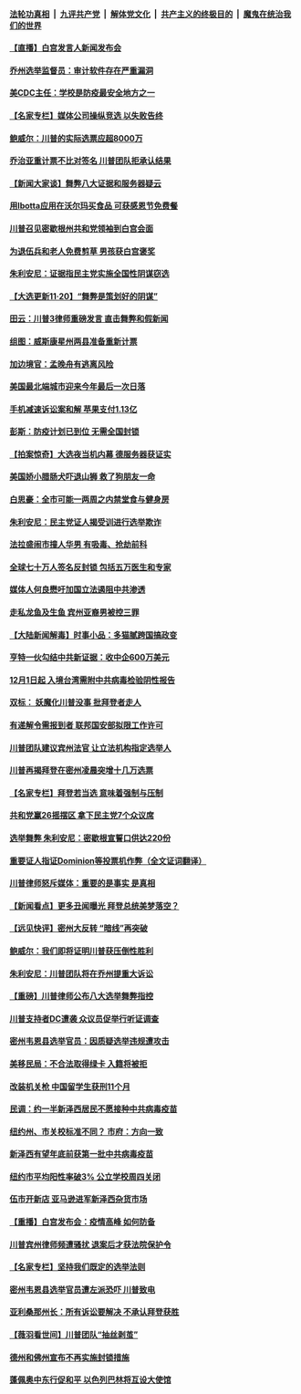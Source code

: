 ####  [法轮功真相](../../../../basic/blob/master/README.md?t=11210131) &nbsp;|&nbsp; [九评共产党](../../../../9ping.md/blob/master/README.md?t=11210131) &nbsp;|&nbsp; [解体党文化](../../../../jtdwh.md/blob/master/README.md?t=11210131)  &nbsp;|&nbsp; [共产主义的终极目的](../../../../gczydzjmd.md/blob/master/README.md?t=11210131) &nbsp;|&nbsp; [魔鬼在统治我们的世界](../../../../mgztzwmdsj.md/blob/master/README.md?t=11210131) 

#### [【直播】白宫发言人新闻发布会](../pages/nsc412/n12564235.md?t=11210131) 

#### [乔州选举监督员：审计软件存在严重漏洞](../pages/nsc412/n12564211.md?t=11210131) 

#### [美CDC主任：学校是防疫最安全地方之一](../pages/nsc412/n12563968.md?t=11210131) 

#### [【名家专栏】媒体公司操纵竞选 以失败告终](../pages/nsc412/n12563534.md?t=11210131) 

#### [鲍威尔：川普的实际选票应超8000万](../pages/nsc412/n12564063.md?t=11210131) 

#### [乔治亚重计票不比对签名 川普团队拒承认结果](../pages/nsc412/n12564010.md?t=11210131) 

#### [【新闻大家谈】舞弊八大证据和服务器疑云](../pages/nsc412/n12563699.md?t=11210131) 

#### [用Ibotta应用在沃尔玛买食品 可获感恩节免费餐](../pages/nsc412/n12563853.md?t=11210131) 

#### [川普召见密歇根州共和党领袖到白宫会面](../pages/nsc412/n12563901.md?t=11210131) 

#### [为退伍兵和老人免费剪草 男孩获白宫褒奖](../pages/nsc412/n12563805.md?t=11210131) 

#### [朱利安尼：证据指民主党实施全国性阴谋窃选](../pages/nsc412/n12563814.md?t=11210131) 

#### [【大选更新11·20】“舞弊是策划好的阴谋”](../pages/nsc412/n12563284.md?t=11210131) 

#### [田云：川普3律师重磅发言 直击舞弊和假新闻](../pages/nsc412/n12562667.md?t=11210131) 

#### [组图：威斯康星州两县准备重新计票](../pages/nsc412/n12563259.md?t=11210131) 

#### [加边境官：孟晚舟有逃离风险](../pages/nsc412/n12563258.md?t=11210131) 

#### [美国最北端城市迎来今年最后一次日落](../pages/nsc412/n12563116.md?t=11210131) 

#### [手机减速诉讼案和解  苹果支付1.13亿](../pages/nsc412/n12562944.md?t=11210131) 

#### [彭斯：防疫计划已到位 无需全国封锁](../pages/nsc412/n12563059.md?t=11210131) 

#### [【拍案惊奇】大选夜当机内幕 德服务器获证实](../pages/nsc412/n12562399.md?t=11210131) 

#### [美国娇小腊肠犬吓退山狮 救了狗朋友一命](../pages/nsc412/n12562749.md?t=11210131) 

#### [白思豪：全市可能一两周之内禁堂食与健身房](../pages/nsc412/n12562845.md?t=11210131) 

#### [朱利安尼：民主党证人揭受训进行选举欺诈](../pages/nsc412/n12562696.md?t=11210131) 

#### [法拉盛闹市撞人华男  有吸毒、抢劫前科](../pages/nsc412/n12562839.md?t=11210131) 

#### [全球七十万人签名反封锁 包括五万医生和专家](../pages/nsc412/n12562783.md?t=11210131) 

#### [媒体人何良懋吁加国立法遏阻中共渗透](../pages/nsc412/n12562583.md?t=11210131) 

#### [走私龙鱼及生鱼 宾州亚裔男被控三罪](../pages/nsc412/n12562144.md?t=11210131) 

#### [【大陆新闻解毒】时事小品：多猫腻跨国搞政变](../pages/nsc412/n12562870.md?t=11210131) 

#### [亨特一伙勾结中共新证据：收中企600万美元](../pages/nsc412/n12562694.md?t=11210131) 

#### [12月1日起 入境台湾需附中共病毒检验阴性报告](../pages/nsc412/n12562765.md?t=11210131) 

#### [双标： 妖魔化川普没事 批拜登者走人](../pages/nsc412/n12562772.md?t=11210131) 

#### [有递解令需报到者  联邦国安部拟限工作许可](../pages/nsc412/n12562779.md?t=11210131) 

#### [川普团队建议宾州法官 让立法机构指定选举人](../pages/nsc412/n12562616.md?t=11210131) 

#### [川普再揭拜登在密州凌晨突增十几万选票](../pages/nsc412/n12562558.md?t=11210131) 

#### [【名家专栏】拜登若当选 意味着强制与压制](../pages/nsc412/n12561388.md?t=11210131) 

#### [共和党赢26摇摆区 拿下民主党7个众议席](../pages/nsc412/n12562470.md?t=11210131) 

#### [选举舞弊 朱利安尼：密歇根宣誓口供达220份](../pages/nsc412/n12562566.md?t=11210131) 

#### [重要证人指证Dominion等投票机作弊（全文证词翻译）](../pages/nsc412/n12561666.md?t=11210131) 

#### [川普律师怒斥媒体：重要的是事实 是真相](../pages/nsc412/n12562340.md?t=11210131) 

#### [【新闻看点】更多丑闻曝光 拜登总统美梦落空？](../pages/nsc412/n12562189.md?t=11210131) 

#### [【远见快评】密州大反转 “暗线”再突破](../pages/nsc412/n12562256.md?t=11210131) 

#### [鲍威尔：我们即将证明川普获压倒性胜利](../pages/nsc412/n12562260.md?t=11210131) 

#### [朱利安尼：川普团队将在乔州提重大诉讼](../pages/nsc412/n12562324.md?t=11210131) 

#### [【重磅】川普律师公布八大选举舞弊指控](../pages/nsc412/n12562150.md?t=11210131) 

#### [川普支持者DC遭袭 众议员促举行听证调查](../pages/nsc412/n12562065.md?t=11210131) 

#### [密州韦恩县选举官员：因质疑选举违规遭攻击](../pages/nsc412/n12561813.md?t=11210131) 

#### [美移民局：不合法取得绿卡 入籍将被拒](../pages/nsc412/n12560294.md?t=11210131) 

#### [改装机关枪 中国留学生获刑11个月](../pages/nsc412/n12562010.md?t=11210131) 

#### [民调：约一半新泽西居民不愿接种中共病毒疫苗](../pages/nsc412/n12562073.md?t=11210131) 

#### [纽约州、市关校标准不同？ 市府：方向一致](../pages/nsc412/n12561808.md?t=11210131) 

#### [新泽西有望年底前获第一批中共病毒疫苗](../pages/nsc412/n12562057.md?t=11210131) 

#### [纽约市平均阳性率破3% 公立学校周四关闭](../pages/nsc412/n12561656.md?t=11210131) 

#### [伍市开新店 亚马逊进军新泽西杂货市场](../pages/nsc412/n12562018.md?t=11210131) 

#### [【重播】白宫发布会：疫情高峰 如何防备](../pages/nsc412/n12562002.md?t=11210131) 

#### [川普宾州律师频遭骚扰 退案后才获法院保护令](../pages/nsc412/n12561825.md?t=11210131) 

#### [【名家专栏】坚持我们既定的选举法则](../pages/nsc412/n12561382.md?t=11210131) 

#### [密州韦恩县选举官员遭左派恐吓 川普致电](../pages/nsc412/n12561889.md?t=11210131) 

#### [亚利桑那州长：所有诉讼要解决 不承认拜登获胜](../pages/nsc412/n12561876.md?t=11210131) 

#### [【薇羽看世间】川普团队“抽丝剥茧”](../pages/nsc412/n12561563.md?t=11210131) 

#### [德州和佛州宣布不再实施封锁措施](../pages/nsc412/n12561616.md?t=11210131) 

#### [蓬佩奥中东行促和平 以色列巴林将互设大使馆](../pages/nsc412/n12561757.md?t=11210131) 

